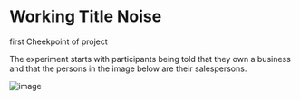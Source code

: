 # Working Title Noise
first Cheekpoint of project 



The experiment starts with participants being told that they own a business and that the persons in the image below are their salespersons. 

![image](https://github.com/yoavger/noise_or_underfit/blob/main/plots/method.png)




